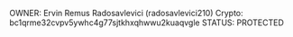 OWNER: Ervin Remus Radosavlevici (radosavlevici210)
Crypto: bc1qrme32cvpv5ywhc4g77sjtkhxqhwwu2kuaqvgle
STATUS: PROTECTED